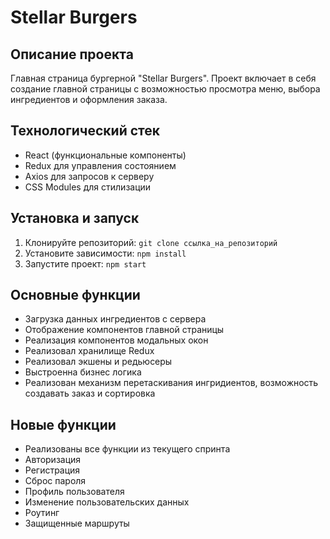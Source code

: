 # Stellar Burgers

## Описание проекта

Главная страница бургерной "Stellar Burgers". Проект включает в себя создание главной страницы с возможностью просмотра меню, выбора ингредиентов и оформления заказа.

## Технологический стек

- React (функциональные компоненты)
- Redux для управления состоянием
- Axios для запросов к серверу
- CSS Modules для стилизации

## Установка и запуск

1. Клонируйте репозиторий: `git clone ссылка_на_репозиторий`
2. Установите зависимости: `npm install`
3. Запустите проект: `npm start`

## Основные функции

- Загрузка данных ингредиентов с сервера
- Отображение компонентов главной страницы
- Реализация компонентов модальных окон
- Реализовал хранилище Redux
- Реализовал экшены и редьюсеры
- Выстроенна бизнес логика
- Реализован механизм перетаскивания ингридиентов, возможность создавать заказ и сортировка

## Новые функции
- Реализованы все функции из текущего спринта
- Авторизация
- Регистрация
- Сброс пароля
- Профиль пользователя
- Изменение пользовательских данных
- Роутинг
- Защищенные маршруты
